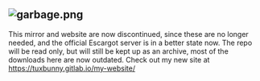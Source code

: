 ## ![garbage.png]({{site.baseurl}}/garbage.png)

This mirror and website are now discontinued, since these are no longer needed, and the official Escargot server is in a better state now. The repo will be read only, but will still be kept up as an archive, most of the downloads here are now outdated.
Check out my new site at https://tuxbunny.gitlab.io/my-website/
